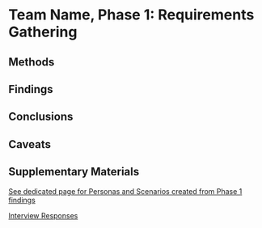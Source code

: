 # Team Name, Phase 1: Requirements Gathering

## Methods



## Findings



## Conclusions



## Caveats



## Supplementary Materials

[See dedicated page for Personas and Scenarios created from Phase 1 findings](../personas-scenarios.md)

[Interview Responses](phase1/Interviews.pdf)
